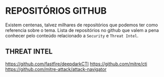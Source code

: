 # REPOSITÓRIOS GITHUB

Existem centenas, talvez milhares de repositórios que podemos ter como referencia sobre o tema.
 Lista de repositórios no github que valem a pena conhecer pelo conteúdo relacionado a `Security` e  `Threat Intel`.

## THREAT INTEL

https://github.com/fastfire/deepdarkCTI
https://github.com/mitre/cti
https://github.com/mitre-attack/attack-navigator
